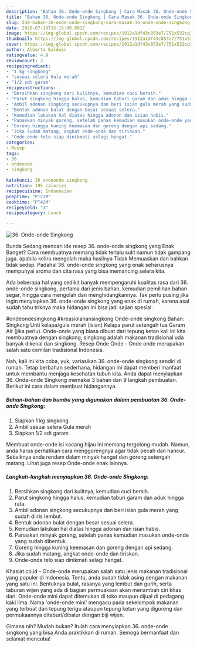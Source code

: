 ```yaml
---
description: "Bahan 36. Onde-onde Singkong | Cara Masak 36. Onde-onde Singkong Yang Enak Dan Lezat"
title: "Bahan 36. Onde-onde Singkong | Cara Masak 36. Onde-onde Singkong Yang Enak Dan Lezat"
slug: 248-bahan-36-onde-onde-singkong-cara-masak-36-onde-onde-singkong-yang-enak-dan-lezat
date: 2020-07-18T15:15:00.091Z
image: https://img-global.cpcdn.com/recipes/1912a1df43c853e7/751x532cq70/36-onde-onde-singkong-foto-resep-utama.jpg
thumbnail: https://img-global.cpcdn.com/recipes/1912a1df43c853e7/751x532cq70/36-onde-onde-singkong-foto-resep-utama.jpg
cover: https://img-global.cpcdn.com/recipes/1912a1df43c853e7/751x532cq70/36-onde-onde-singkong-foto-resep-utama.jpg
author: Alberta Baldwin
ratingvalue: 4.9
reviewcount: 3
recipeingredient:
- "1 kg singkong"
- "sesuai selera Gula merah"
- "1/2 sdt garam"
recipeinstructions:
- "Bersihkan singkong dari kulitnya, kemudian cuci bersih."
- "Parut singkong hingga halus, kemudian taburi garam dan aduk hingga rata."
- "Ambil adonan singkong secukupnya dan beri isian gula merah yang sudah diiris lembut."
- "Bentuk adonan bulat dengan besar sesuai selera."
- "Kemudian lakukan hal diatas hingga adonan dan isian habis."
- "Panaskan minyak goreng, setelah panas kemudian masukan onde-onde yang sudah dibentuk."
- "Goreng hingga kuning keemasan dan goreng dengan api sedang."
- "Jika sudah matang, angkat onde-onde dan tiriskan."
- "Onde-onde telo siap dinikmati selagi hangat."
categories:
- Resep
tags:
- 36
- ondeonde
- singkong

katakunci: 36 ondeonde singkong 
nutrition: 195 calories
recipecuisine: Indonesian
preptime: "PT23M"
cooktime: "PT42M"
recipeyield: "3"
recipecategory: Lunch

---
```



![36. Onde-onde Singkong](https://img-global.cpcdn.com/recipes/1912a1df43c853e7/751x532cq70/36-onde-onde-singkong-foto-resep-utama.jpg)

Bunda Sedang mencari ide resep 36. onde-onde singkong yang Enak Banget? Cara membuatnya memang tidak terlalu sulit namun tidak gampang juga. apabila keliru mengolah maka hasilnya Tidak Memuaskan dan bahkan tidak sedap. Padahal 36. onde-onde singkong yang enak seharusnya mempunyai aroma dan cita rasa yang bisa memancing selera kita.

Ada beberapa hal yang sedikit banyak mempengaruhi kualitas rasa dari 36. onde-onde singkong, pertama dari jenis bahan, kemudian pemilihan bahan segar, hingga cara mengolah dan menghidangkannya. Tak perlu pusing jika ingin menyiapkan 36. onde-onde singkong yang enak di rumah, karena asal sudah tahu triknya maka hidangan ini bisa jadi sajian spesial.

#ondeondesingkong #kreasiolahansingkong Onde-onde singkong Bahan: Singkong Unti kelapa/gula merah (isian) Kelapa parut setengah tua Garam Air (jika perlu). Onde-onde yang biasa dibuat dari tepung ketan kali ini kita membuatnya dengan singkong, singkong adalah makanan tradisional uda banyak dikenal dan singkong. Resep Onde Onde - Onde onde merupakan salah satu cemilan tradisional Indonesia.


Nah, kali ini kita coba, yuk, variasikan 36. onde-onde singkong sendiri di rumah. Tetap berbahan sederhana, hidangan ini dapat memberi manfaat untuk membantu menjaga kesehatan tubuh kita. Anda dapat menyiapkan 36. Onde-onde Singkong memakai 3 bahan dan 9 langkah pembuatan. Berikut ini cara dalam membuat hidangannya.

<!--inarticleads1-->

##### Bahan-bahan dan bumbu yang digunakan dalam pembuatan 36. Onde-onde Singkong:

1. Siapkan 1 kg singkong
1. Ambil sesuai selera Gula merah
1. Siapkan 1/2 sdt garam


Membuat onde-onde isi kacang hijau ini memang tergolong mudah. Namun, anda harus perhatikan cara menggorengnya agar tidak pecah dan hancur. Sebaiknya anda rendam dalam minyak hangat dan goreng setengah matang. Lihat juga resep Onde-onde enak lainnya. 

<!--inarticleads2-->

##### Langkah-langkah menyiapkan 36. Onde-onde Singkong:

1. Bersihkan singkong dari kulitnya, kemudian cuci bersih.
1. Parut singkong hingga halus, kemudian taburi garam dan aduk hingga rata.
1. Ambil adonan singkong secukupnya dan beri isian gula merah yang sudah diiris lembut.
1. Bentuk adonan bulat dengan besar sesuai selera.
1. Kemudian lakukan hal diatas hingga adonan dan isian habis.
1. Panaskan minyak goreng, setelah panas kemudian masukan onde-onde yang sudah dibentuk.
1. Goreng hingga kuning keemasan dan goreng dengan api sedang.
1. Jika sudah matang, angkat onde-onde dan tiriskan.
1. Onde-onde telo siap dinikmati selagi hangat.


Khasiat.co.id - Onde-onde merupakan salah satu jenis makanan tradisional yang populer di Indonesia. Tentu, anda sudah tidak asing dengan makanan yang satu ini. Bentuknya bulat, rasanya yang lembut dan gurih, serta taburan wijen yang ada di bagian permuakaan akan menambah ciri khas dari. Onde-onde mini dapat ditemukan di toko maupun dijual di pedagang kaki lima. Nama &#39;onde-onde mini&#39; mengacu pada sekelompok makanan yang terbuat dari tepung terigu ataupun tepung ketan yang digoreng dan permukaannya ditaburi/dibalur dengan biji wijen. 

Gimana nih? Mudah bukan? Itulah cara menyiapkan 36. onde-onde singkong yang bisa Anda praktikkan di rumah. Semoga bermanfaat dan selamat mencoba!
